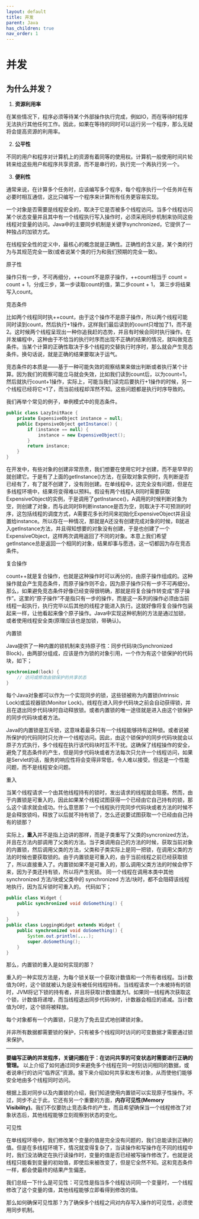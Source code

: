 ```yaml
---
layout: default
title: 并发
parent: Java
has_children: true
nav_order: 1
---
```


# 并发

## 为什么并发？

1. **资源利用率** 

在某些情况下，程序必须等待某个外部操作执行完成，例如IO，而在等待时程序无法执行其他任何工作。因此，如果在等待的同时可以运行另一个程序，那么无疑将会提高资源的利用率。

2. **公平性**

不同的用户和程序对计算机上的资源有着同等的使用权。计算机一般使用时间片轮转来给这些用户和程序共享资源，而不是串行的，执行完一个再执行另一个。

3. **便利性**

通常来说，在计算多个任务时，应该编写多个程序，每个程序执行一个任务并在有必要时相互通信，这比只编写一个程序来计算所有任务更容易实现。


一个对象是否需要是线程安全的，取决于它是否被多个线程访问。当多个线程访问某个状态变量并且其中有一个线程执行写入操作时，必须采用同步机制来协同这些线程对变量的访问。Java中的主要同步机制是关键字synchronized，它提供了一种独占的加锁方式。

在线程安全性的定义中，最核心的概念就是正确性。正确性的含义是，某个类的行为与其规范完全一致(或者说某个类的行为和我们预期的完全一致)。

原子性

操作只有一步，不可再细分，++count不是原子操作，++count相当于 count = count + 1，分成三步，第一步读取count的值，第二步count + 1， 第三步将结果写入count。

竞态条件

比如两个线程同时执++count，由于这个操作不是原子操作，所以两个线程可能同时读到count，然后执行+1操作，这样我们最后读到的count只增加了1，而不是2。这时候两个线程呈现出一种你追我赶的态势，并且有时候会同时执行操作。在并发编程中，这种由于不恰当的执行时序而出现不正确的结果的情况，就叫做竞态条件。当某个计算的正确性取决于多个线程的交替执行时序时，那么就会产生竞态条件。换句话说，就是正确的结果要取决于运气。

竞态条件的本质是——基于一种可能失效的观察结果来做出判断或者执行某个计算。因为我们的观察可能立马就会失效，比如我们读到count后，以为count=1，然后就执行count+1操作，实际上，可能当我们读完后要执行+1操作的时候，另一个线程已经将它+1了，而当前线程却浑然不知。这些问题都是执行时序导致的。

我们再举个常见的例子，单例模式中的竞态条件。
```JAVA
public class LazyInitRace {
    private ExpensiveObject instance = null;
    public ExpensiveObject getInstance() {
        if (instance == null) {
            instance = new ExpensiveObject();
        }
        return instance;
    }
}
```
在开发中，有些对象的创建非常昂贵，我们想要在使用它时才创建，而不是早早的就创建它。于是有了上面的getInstance()方法，在获取对象实例时，先判断是否已经有了，有了就不创建了，没有则创建。在单线程中，这完全没有问题，但是在多线程环境中，结果将变得难以预料。假设有两个线程A,B同时需要获取ExpensiveObject的实例，于是调用了getInstance()，A调用的时候判断对象为空，则创建了对象，而与此同时B判断instance是否为空，则取决于不可预测的时序，这包括线程的调度方式，A需要花多长时间来初始化ExpensiveObject并且设置给instance。所以存在一种情况，那就是A还没有创建完成对象的时候，B就进入getInstance方法，并且得知想要的对象没有创建，于是也创建了一个ExpensiveObject，这样两次调用返回了不同的对象。本意上我们希望getInstance总是返回一个相同的对象，结果却事与愿违，这一切都因为存在竞态条件。

复合操作

count++就是复合操作，也就是这种操作时可以再分的，由原子操作组成的。这种操作就会产生竞态条件，而原子操作则不会，因为原子操作只有一步不可再细分。那么，如果避免竞态条件好像已经变得很明确，那就是将复合操作转变成“原子操作”。这里的“原子操作”不是指只有一步的操作，而是这一系列的操作必须由当前线程一起执行，执行完毕以后其他的线程才能进入执行。这就好像将复合操作包装起来一样，让他看起来像个原子操作。Java中实现这种机制的方法是通过加锁，或者使用线程安全类(原理应该也是加锁，带确认)。

内置锁

Java提供了一种内置的锁机制来支持原子性：同步代码块(Synchronized Block)，由两部分组成，应该是作为锁的对象引用，一个作为有这个锁保护的代码块，如下；
```java
synchronized(lock) {
    // 访问或修改由锁保护的共享状态
}
```
每个Java对象都可以作为一个实现同步的锁，这些锁被称为内置锁(Intrinsic Lock)或监视器锁(Monitor Lock)。线程在进入同步代码块之前会自动获得锁，并且在退出同步代码块时自动释放锁。或者内置锁的唯一途径就是进入由这个锁保护的同步代码块或者方法。

Java的内置锁是互斥锁，这意味着最多只有一个线程能够持有这种锁。或者说被所保护的代码同时只允许一个线程访问。因此，由这个锁保护的同步代码块就会以原子方式执行，多个线程在执行该代码块时互不干扰。这确保了线程操作的安全，避免了竞态条件的产生，但是同步代码块或者方法每次只允许一个线程访问，如果是Servlet的话，服务的响应性将会变得非常低，令人难以接受。但这是一个性能问题，而不是线程安全问题。

重入

当某个线程请求一个由其他线程持有的锁时，发出请求的线程就会阻塞。然而，由于内置锁是可重入的，因此如果某个线程试图获得一个已经由它自己持有的锁，那么这个请求就会成功。什么意思那？一个线程执行完同步代码块或者方法的时候不是会释放锁吗，释放了以后就不持有锁了，怎么还说要试图获取一个已经由自己持有的锁那？

实际上，**重入**并不是指上边讲的那样，而是子类重写了父类的syncronized方法，并且在方法内部调用了父类的方法。当子类调用自己的方法的时候，获取当前对象的内置锁，然后调用父类的方法，父类和子类实际上是同一把锁，在调用父类的方法的时候也要获取锁的。由于内置锁是可重入的，由于当前线程之前已经获取锁了，所以直接重入了。内置锁如果不是可重入的，那么调用父类方法的时候会停下来，因为子类还持有锁，所以将产生死锁。
同一个线程在调用本类中其他 synchronized 方法/块或父类中的 synchronized 方法/块时，都不会阻碍该线程地执行，因为互斥锁时可重入的。
代码如下；
```java
public class Widget {
    public synchronized void doSomething() {

    }
}
public class LoggingWidget extends Widget {
    public synchronized void doSomething() {
        System.out.println(....);
        super.doSomething();
    }
}

```
那么，内置锁的重入是如何实现的那？

重入的一种实现方法是，为每个锁关联一个获取计数值和一个所有者线程。当计数值为0时，这个锁就被认为是没有被任何线程持有。当线程请求一个未被持有的锁时，JVM将记下锁的持有者，并且将获取计数值置为1。如果同一线程再次获取这个锁，计数值将递增，而当线程退出同步代码块时，计数器会相应的递减。当计数值为0时，这个锁将被释放。

每个对象都有一个内置锁，只是为了免去显式地创建锁对象。

并非所有数据都需要锁的保护，只有被多个线程同时访问的可变数据才需要通过锁来保护。


---

**要编写正确的并发程序，关键问题在于：在访问共享的可变状态时需要进行正确的管理。**
以上介绍了如何通过同步来避免多个线程在同一时刻访问相同的数据，或者说串行的访问“临界区”资源。接下来介绍如何共享和发布对象，从而使他们能够安全地由多个线程同时访问。

根据上面对同步以及内置锁的介绍，我们知道使用内置锁可以实现原子性操作。不过，同步不止于此，它还有另一个重要的方面，**内存可见性(Memory Visibility)**。我们不仅要防止竞态条件的产生，而且希望确保当一个线程修改了对象状态后，其他线程能够立刻观察到状态的变化。

可见性

在单线程环境中，我们修改某个变量的值是完全没有问题的，我们总能读到正确的值。但是在多线程环境下，情况就变得复杂了，当读操作和写操作在不同的线程中时，我们没法确定在执行读操作时，变量的值是否已经被写操作修改了。也就是说线程只能看到变量的初始值，即使后来被改变了，但是它全然不知。这和竞态条件一样，都会使最终的结果产生偏差。

我们总结一下什么是可见性：可见性是指当多个线程访问同一个变量时，一个线程修改了这个变量的值，其他线程能够立即看得到修改的值。

那么如何确保可见性那？为了确保多个线程之间对内存写入操作的可见性，必须使用同步机制。